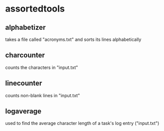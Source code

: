 # assortedtools

## alphabetizer
takes a file called "acronyms.txt" and sorts its lines alphabetically

## charcounter
counts the characters in "input.txt"

## linecounter
counts non-blank lines in "input.txt"

## logaverage
used to find the average character length of a task's log entry ("input.txt")
